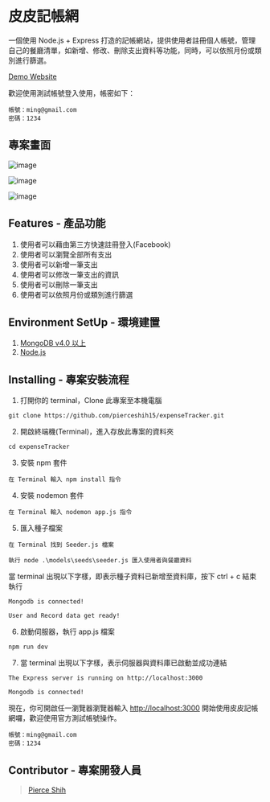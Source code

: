 # 皮皮記帳網

一個使用 Node.js + Express 打造的記帳網站，提供使用者註冊個人帳號，管理自己的餐廳清單，如新增、修改、刪除支出資料等功能，同時，可以依照月份或類別進行篩選。

[Demo Website](https://pipi-expense-tracker.herokuapp.com/users/login)

歡迎使用測試帳號登入使用，帳密如下：

```
帳號：ming@gmail.com
密碼：1234
```

## 專案畫面

![image](https://github.com/pierceshih15/expenseTracker/blob/master/public/img/demoPage.png)

![image](https://github.com/pierceshih15/expenseTracker/blob/master/public/img/addRecordPage.png)

![image](https://github.com/pierceshih15/expenseTracker/blob/master/public/img/loginPage.png)

## Features - 產品功能

1. 使用者可以藉由第三方快速註冊登入(Facebook)
2. 使用者可以瀏覽全部所有支出
3. 使用者可以新增一筆支出
4. 使用者可以修改一筆支出的資訊
5. 使用者可以刪除一筆支出
6. 使用者可以依照月份或類別進行篩選

## Environment SetUp - 環境建置

1. [MongoDB v4.0 以上](https://www.mongodb.com/download-center/community)
2. [Node.js](https://nodejs.org/en/)

## Installing - 專案安裝流程

1. 打開你的 terminal，Clone 此專案至本機電腦

```
git clone https://github.com/pierceshih15/expenseTracker.git
```

2. 開啟終端機(Terminal)，進入存放此專案的資料夾

```
cd expenseTracker
```

3. 安裝 npm 套件

```
在 Terminal 輸入 npm install 指令
```

4. 安裝 nodemon 套件

```
在 Terminal 輸入 nodemon app.js 指令
```

5. 匯入種子檔案

```
在 Terminal 找到 Seeder.js 檔案

執行 node .\models\seeds\seeder.js 匯入使用者與餐廳資料
```

當 terminal 出現以下字樣，即表示種子資料已新增至資料庫，按下 ctrl + c 結束執行

```
Mongodb is connected!

User and Record data get ready!
```

6. 啟動伺服器，執行 app.js 檔案

```
npm run dev
```

7. 當 terminal 出現以下字樣，表示伺服器與資料庫已啟動並成功連結

```
The Express server is running on http://localhost:3000

Mongodb is connected!
```

現在，你可開啟任一瀏覽器瀏覽器輸入 [http://localhost:3000](http://localhost:3000) 開始使用皮皮記帳網囉，歡迎使用官方測試帳號操作。

```
帳號：ming@gmail.com
密碼：1234
```

## Contributor - 專案開發人員

> [Pierce Shih](https://github.com/pierceshih15)
